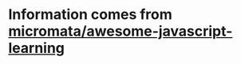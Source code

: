 # Information comes from [micromata/awesome-javascript-learning](https://github.com/micromata/awesome-javascript-learning)

